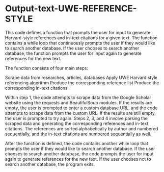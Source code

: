 # Output-text-UWE-REFERENCE-STYLE
This code defines a function that prompts the user for input to generate Harvard-style references and in-text citations for a given text. The function contains a while loop that continuously prompts the user if they would like to search another database. If the user chooses to search another database, the function prompts the user for input again to generate references for the new text.

The function consists of four main steps:

Scrape data from researches, articles, databases
Apply UWE Harvard style referencing algorithm
Produce the corresponding reference list
Produce the corresponding in-text citations

Within step 1, the code attempts to scrape data from the Google Scholar website using the requests and BeautifulSoup modules. If the results are empty, the user is prompted to enter a custom database URL, and the code attempts to scrape data from the custom URL. If the results are still empty, the user is prompted to try again. Steps 2, 3, and 4 involve parsing the scraped data and generating the corresponding references and in-text citations. The references are sorted alphabetically by author and numbered sequentially, and the in-text citations are numbered sequentially as well.

After the function is defined, the code contains another while loop that prompts the user if they would like to search another database. If the user chooses to search another database, the code prompts the user for input again to generate references for the new text. If the user chooses not to search another database, the program exits.
